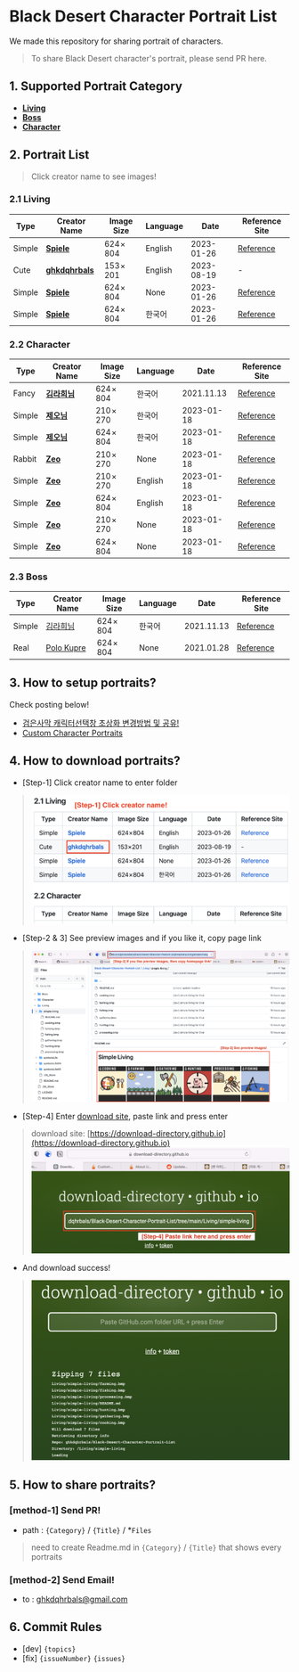 # Black Desert Character Portrait List

We made this repository for sharing portrait of characters.
> To share Black Desert character's portrait, please send PR here.

## 1. Supported Portrait Category
* **[Living](./Living)**
* **[Boss](./Boss)**
* **[Character](./Character)**

## 2. Portrait List
> Click creator name to see images!

### 2.1 Living

| Type | Creator Name | Image Size | Language | Date | Reference Site |
|------|--------------|------------|----------|------|----------------|
| Simple | **[Spiele](./Living/symbolsLifeEN)** | 624 × 804 | English | 2023-01-26 | [Reference](https://www.inven.co.kr/board/black/3584/50290) |
| Cute   | **[ghkdqhrbals](./Living/simple-living)** | 153 × 201 | English | 2023-08-19 | - |
| Simple | **[Spiele](./Living/symbolsLife)** | 624 × 804 | None | 2023-01-26 | [Reference](https://www.inven.co.kr/board/black/3584/50290) |
| Simple | **[Spiele](./Living/symbolsLifeKR)** | 624 × 804 | 한국어 | 2023-01-26 | [Reference](https://www.inven.co.kr/board/black/3584/50290) |

### 2.2 Character

| Type | Creator Name | Image Size | Language | Date | Reference Site |
|------|--------------|------------|----------|------|----------------|
| Fancy | **[김라희님](./Character/KimLaHee)** | 624 × 804 | 한국어 | 2021.11.13 | [Reference](https://www.kr.playblackdesert.com/ko-KR/Forum/ForumTopic/Detail?_topicNo=50082&_opinionNo=50080) |
| Simple | **[제오님](./Character/ZeoSimbolKR)** | 210 × 270 | 한국어 | 2023-01-18 | [Reference](https://www.inven.co.kr/board/black/3584/50290) |
| Simple | **[제오님](./Character/ZeoSimbolBigKR)** | 624 × 804 | 한국어 | 2023-01-18 | [Reference](https://www.inven.co.kr/board/black/3584/50290) |
| Rabbit | **[Zeo](./Character/ZeoBlackRabbit)** | 210 × 270 | None | 2023-01-18 | [Reference](https://www.inven.co.kr/board/black/3584/50290) |
| Simple | **[Zeo](./Character/ZeoSimbolEN)** | 210 × 270 | English | 2023-01-18 | [Reference](https://www.inven.co.kr/board/black/3584/50290) |
| Simple | **[Zeo](./Character/ZeoSimbolBigEN)** | 624 × 804 | English | 2023-01-18 | [Reference](https://www.inven.co.kr/board/black/3584/50290) |
| Simple | **[Zeo](./Character/ZeoSimbol)** | 210 × 270 | None | 2023-01-18 | [Reference](https://www.inven.co.kr/board/black/3584/50290) |
| Simple | **[Zeo](./Character/ZeoSimbolBig)** | 624 × 804 | None | 2023-01-18 | [Reference](https://www.inven.co.kr/board/black/3584/50290) |

### 2.3 Boss

| Type | Creator Name | Image Size | Language | Date | Reference Site |
|------|--------------|------------|----------|------|----------------|
| Simple |[김라희님](./Boss/KimLaHee) | 624 × 804 | 한국어 | 2021.11.13 | [Reference](https://www.kr.playblackdesert.com/ko-KR/Forum/ForumTopic/Detail?_topicNo=50082&_opinionNo=50080)|
| Real | [Polo Kupre](./realWorldBoss) | 624 × 804 | None | 2021.01.28 | [Reference](https://drive.google.com/drive/folders/1k7F7Zx4wwV9wV1jLsgLQa9rOGJdAmSbP)


## 3. How to setup portraits?

Check posting below!

* [검은사막 캐릭터선택창 초상화 변경방법 및 공유!](https://www.kr.playblackdesert.com/ko-KR/Forum/ForumTopic/Detail?_topicNo=50082&_opinionNo=50080)
* [Custom Character Portraits](https://www.blackdesertfoundry.com/custom-character-portraits/)

## 4. How to download portraits?

* [Step-1] Click creator name to enter folder

> ![s1](./asset/image/step1.png)

* [Step-2 & 3] See preview images and if you like it, copy page link

> ![s2](./asset/image/step2.png)

* [Step-4] Enter [download site](https://download-directory.github.io), paste link and press enter

> download site: [https://download-directory.github.io](https://download-directory.github.io)
> ![s3](./asset/image/step3.png)

* And download success!

> ![s4](./asset/image/step4.png)


## 5. How to share portraits?
### [method-1] Send PR!
* path : `{Category}` / `{Title}` / *`Files`
> need to create Readme.md in `{Category}` / `{Title}` that shows every portraits
### [method-2] Send Email!
* to : ghkdqhrbals@gmail.com



## 6. Commit Rules
* [dev] `{topics}`
* [fix] `{issueNumber}` `{issues}`
